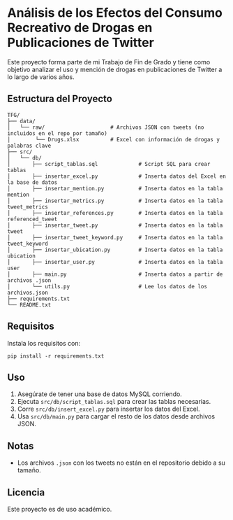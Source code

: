 Análisis de los Efectos del Consumo Recreativo de Drogas en Publicaciones de Twitter
=====================================================================

Este proyecto forma parte de mi Trabajo de Fin de Grado y tiene como objetivo analizar el uso y mención de drogas en publicaciones de Twitter a lo largo de varios años.

Estructura del Proyecto
------------------------
```
TFG/
├── data/
│   └── raw/                     # Archivos JSON con tweets (no incluidos en el repo por tamaño)
│        └── Drugs.xlsx          # Excel con información de drogas y palabras clave
├── src/
│   └── db/
│       ├── script_tablas.sql             # Script SQL para crear tablas
│       ├── insertar_excel.py             # Inserta datos del Excel en la base de datos
│       ├── insertar_mention.py           # Inserta datos en la tabla mention
│       ├── insertar_metrics.py           # Inserta datos en la tabla tweet_metrics
│       ├── insertar_references.py        # Inserta datos en la tabla referenced_tweet
│       ├── insertar_tweet.py             # Inserta datos en la tabla tweet
│       ├── insertar_tweet_keyword.py     # Inserta datos en la tabla tweet_keyword
│       ├── insertar_ubication.py         # Inserta datos en la tabla ubication
│       ├── insertar_user.py              # Inserta datos en la tabla user
│       ├── main.py                       # Inserta datos a partir de archivos .json
│       └── utils.py                      # Lee los datos de los archivos.json
├── requirements.txt
└── README.txt
```

Requisitos
----------

Instala los requisitos con:

    pip install -r requirements.txt

Uso
---

1. Asegúrate de tener una base de datos MySQL corriendo.
2. Ejecuta `src/db/script_tablas.sql` para crear las tablas necesarias.
3. Corre `src/db/insert_excel.py` para insertar los datos del Excel.
4. Usa `src/db/main.py` para cargar el resto de los datos desde archivos JSON.

Notas
-----

- Los archivos `.json` con los tweets no están en el repositorio debido a su tamaño.

Licencia
--------

Este proyecto es de uso académico.
